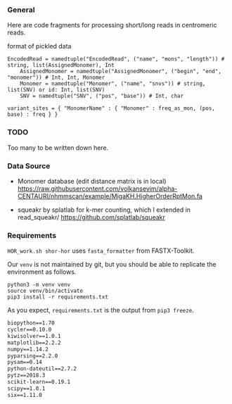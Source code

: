 ### General
Here are code fragments for processing short/long reads in centromeric reads.

format of pickled data

```
EncodedRead = namedtuple("EncodedRead", ("name", "mons", "length")) # string, list(AssignedMonomer), Int 
	AssignedMonomer = namedtuple("AssignedMonomer", ("begin", "end", "monomer")) # Int, Int, Monomer
	Monomer = namedtuple("Monomer", ("name", "snvs")) # string, list(SNV) or id: Int, list(SNV)
	SNV = namedtuple("SNV", ("pos", "base")) # Int, char

variant_sites = { "MonomerName" : { "Monomer" : freq_as_mon, (pos, base) : freq } }
```

### TODO
Too many to be written down here.

### Data Source

- Monomer database (edit distance matrix is in local)
https://raw.githubusercontent.com/volkansevim/alpha-CENTAURI/nhmmscan/example/MigaKH.HigherOrderRptMon.fa

- squeakr by splatlab for k-mer counting, which I extended in read_squeakr/
https://github.com/splatlab/squeakr

### Requirements

`HOR_work.sh shor-hor` uses `fasta_formatter` from FASTX-Toolkit.

Our `venv` is not maintained by git, but you should be able to replicate the environment as follows.

```
python3 -m venv venv
source venv/bin/activate
pip3 install -r requirements.txt
```

As you expect, `requirements.txt` is the output from `pip3 freeze`.

```requirements.txt
biopython==1.70
cycler==0.10.0
kiwisolver==1.0.1
matplotlib==2.2.2
numpy==1.14.2
pyparsing==2.2.0
pysam==0.14
python-dateutil==2.7.2
pytz==2018.3
scikit-learn==0.19.1
scipy==1.0.1
six==1.11.0
```
